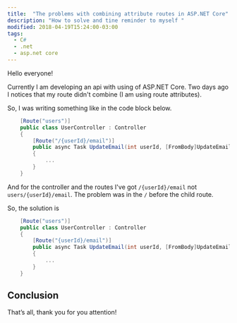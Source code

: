 ```yaml
---
title:  "The problems with combining attribute routes in ASP.NET Core"
description: "How to solve and tine reminder to myself "
modified: 2018-04-19T15:24:00-03:00
tags:
  - C#
  - .net
  - asp.net core
---
```


Hello everyone!

Currently I am developing an api with using of ASP.NET Core. Two days ago I notices that my route didn't combine (I am using route attributes).

So, I was writing something like in the code block below.


```csharp
    [Route("users")]
    public class UserController : Controller
    {
        [Route("/{userId}/email")]
        public async Task UpdateEmail(int userId, [FromBody]UpdateEmailRequest request)
        {
            ...
        }
    }
```

And for the controller and the routes I've got `/{userId}/email` not `users/{userId}/email`.
The problem was in the `/` before the child route.

So, the solution is 

```csharp
    [Route("users")]
    public class UserController : Controller
    {
        [Route("{userId}/email")]
        public async Task UpdateEmail(int userId, [FromBody]UpdateEmailRequest request)
        {
            ...
        }
    }
```

## Conclusion

That’s all, thank you for you attention!
